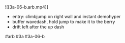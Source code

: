

![[3a-06-b.arb.mp4]]

* entry: climbjump on right wall and instant demohyper
* buffer wavedash, hold jump to make it to the berry
* drift left after the up dash

#arb #3a #3a-06-b

